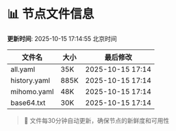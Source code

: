 # 📊 节点文件信息

**更新时间**: 2025-10-15 17:14:55 北京时间

| 文件名 | 大小 | 最后修改 |
|--------|------|----------|
| all.yaml | 35K | 2025-10-15 17:14 |
| history.yaml | 885K | 2025-10-15 17:14 |
| mihomo.yaml | 48K | 2025-10-15 17:14 |
| base64.txt | 30K | 2025-10-15 17:14 |

> 🔄 文件每30分钟自动更新，确保节点的新鲜度和可用性
